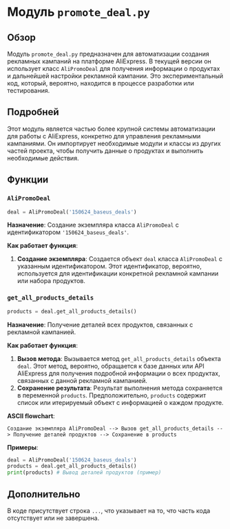 # Модуль `promote_deal.py`

## Обзор

Модуль `promote_deal.py` предназначен для автоматизации создания рекламных кампаний на платформе AliExpress. В текущей версии он использует класс `AliPromoDeal` для получения информации о продуктах и дальнейшей настройки рекламной кампании. Это экспериментальный код, который, вероятно, находится в процессе разработки или тестирования.

## Подробней

Этот модуль является частью более крупной системы автоматизации для работы с AliExpress, конкретно для управления рекламными кампаниями. Он импортирует необходимые модули и классы из других частей проекта, чтобы получить данные о продуктах и выполнить необходимые действия.

## Функции

### `AliPromoDeal`

```python
deal = AliPromoDeal('150624_baseus_deals')
```

**Назначение**: Создание экземпляра класса `AliPromoDeal` с идентификатором `'150624_baseus_deals'`.

**Как работает функция**:

1. **Создание экземпляра**: Создается объект `deal` класса `AliPromoDeal` с указанным идентификатором. Этот идентификатор, вероятно, используется для идентификации конкретной рекламной кампании или набора продуктов.

### `get_all_products_details`

```python
products = deal.get_all_products_details()
```

**Назначение**: Получение деталей всех продуктов, связанных с рекламной кампанией.

**Как работает функция**:

1. **Вызов метода**: Вызывается метод `get_all_products_details` объекта `deal`. Этот метод, вероятно, обращается к базе данных или API AliExpress для получения подробной информации о всех продуктах, связанных с данной рекламной кампанией.
2. **Сохранение результата**: Результат выполнения метода сохраняется в переменной `products`. Предположительно, `products` содержит список или итерируемый объект с информацией о каждом продукте.

**ASCII flowchart**:

```
Создание экземпляра AliPromoDeal --> Вызов get_all_products_details --> Получение деталей продуктов --> Сохранение в products
```

**Примеры**:

```python
deal = AliPromoDeal('150624_baseus_deals')
products = deal.get_all_products_details()
print(products) # Вывод деталей продуктов (пример)
```

## Дополнительно

В коде присутствует строка `...`, что указывает на то, что часть кода отсутствует или не завершена.